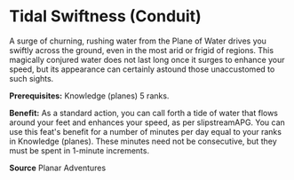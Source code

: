 ﻿---
cssclass: [feats]

---
# Tidal Swiftness (Conduit)

A surge of churning, rushing water from the Plane of Water drives you swiftly across the ground, even in the most arid or frigid of regions. This magically conjured water does not last long once it surges to enhance your speed, but its appearance can certainly astound those unaccustomed to such sights.

**Prerequisites:** Knowledge (planes) 5 ranks.

**Benefit:** As a standard action, you can call forth a tide of water that flows around your feet and enhances your speed, as per slipstreamAPG. You can use this feat's benefit for a number of minutes per day equal to your ranks in Knowledge (planes). These minutes need not be consecutive, but they must be spent in 1-minute increments.

**Source** Planar Adventures